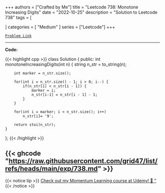 
+++
authors = ["Crafted by Me"]
title = "Leetcode 738: Monotone Increasing Digits"
date = "2022-10-25"
description = "Solution to Leetcode 738"
tags = [
    
]
categories = [
    "Medium"
]
series = ["Leetcode"]
+++



[`Problem Link`](https://leetcode.com/problems/monotone-increasing-digits/description/)

---

**Code:**

{{< highlight cpp >}}
class Solution {
public:
    int monotoneIncreasingDigits(int n) {
        string n_str = to_string(n);

        int marker = n_str.size();

        for(int i = n_str.size() - 1; i > 0; i--) {
            if(n_str[i] < n_str[i - 1]) {
                marker = i;
                n_str[i-1] = n_str[i - 1] - 1;
            }
        }

        for(int i = marker; i < n_str.size(); i++)
            n_str[i]= '9';

        return stoi(n_str);
    }
};
{{< /highlight >}}

{{< ghcode "https://raw.githubusercontent.com/grid47/list/refs/heads/main/exp/738.md" >}}
---


{{< notice tip >}}
[Check out my Momentum Learning course at Udemy! 🚀 "](https://www.udemy.com/course/blind-75-the-data-structures-and-algorithms-essentials/)
{{< /notice >}}

